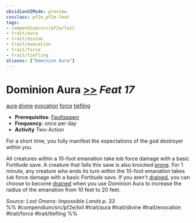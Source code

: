 ```yaml
---
obsidianUIMode: preview
cssclass: pf2e,pf2e-feat
tags:
- compendium/src/pf2e/loil
- trait/aura
- trait/divine
- trait/evocation
- trait/force
- trait/tiefling
aliases: ["Dominion Aura"]
---
```

# Dominion Aura  [>>](../../Rules/core-rulebook/chapter-9-playing-the-game.md#Actions "Two-Action") *Feat 17*  
[aura](../../Rules/traits/aura.md)  [divine](../../Rules/traits/divine.md)  [evocation](../../Rules/traits/evocation.md)  [force](../../Rules/traits/force.md)  [tiefling](../../Rules/traits/tiefling-b1.md)  

- **Prerequisites**: [Faultspawn](faultspawn-loil.md)
- **Frequency**: once per day
- **Activity** Two-Action

For a short time, you fully manifest the expectations of the god destroyer within you.

All creatures within a 10-foot emanation take `8d6` force damage with a basic Fortitude save. A creature that fails this save is also knocked [prone](../../Rules/conditions.md#Prone). For 1 minute, any creature who ends its turn within the 10-foot emanation takes `5d6` force damage with a basic Fortitude save. If you aren't [drained](../../Rules/conditions.md#Drained), you can choose to become [drained](../../Rules/conditions.md#Drained) when you use Dominion Aura to increase the radius of the emanation from 10 feet to 20 feet.

*Source: Lost Omens: Impossible Lands p. 33*  
%% #compendium/src/pf2e/loil #trait/aura #trait/divine #trait/evocation #trait/force #trait/tiefling %%